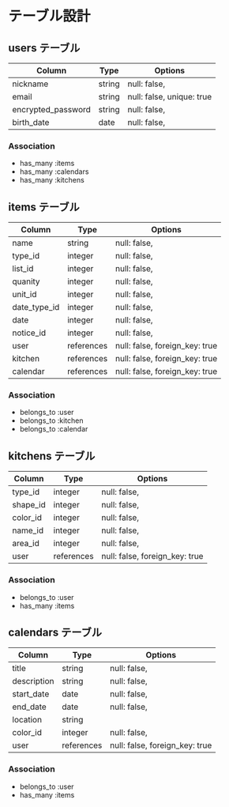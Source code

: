 # テーブル設計

## users テーブル

| Column             | Type   | Options                   |
| ------------------ | ------ | ------------------------- |
| nickname           | string | null: false,              |
| email              | string | null: false, unique: true |
| encrypted_password | string | null: false,              |
| birth_date         | date   | null: false,              |

### Association

- has_many :items
- has_many :calendars
- has_many :kitchens

## items テーブル

| Column       | Type       | Options                        |
| ------------ | ---------- | ------------------------------ |
| name         | string     | null: false,                   |
| type_id      | integer    | null: false,                   |
| list_id      | integer    | null: false,                   |
| quanity      | integer    | null: false,                   |
| unit_id      | integer    | null: false,                   |
| date_type_id | integer    | null: false,                   |
| date         | integer    | null: false,                   |
| notice_id    | integer    | null: false,                   |
| user         | references | null: false, foreign_key: true |
| kitchen      | references | null: false, foreign_key: true |
| calendar     | references | null: false, foreign_key: true |

### Association

- belongs_to :user
- belongs_to :kitchen
- belongs_to :calendar

## kitchens テーブル

| Column   | Type       | Options                        |
| -------- | ---------- | ------------------------------ |
| type_id  | integer    | null: false,                   |
| shape_id | integer    | null: false,                   |
| color_id | integer    | null: false,                   |
| name_id  | integer    | null: false,                   |
| area_id  | integer    | null: false,                   |
| user     | references | null: false, foreign_key: true |

### Association

- belongs_to :user
- has_many :items

## calendars テーブル

| Column      | Type       | Options                        |
| ----------- | ---------- | ------------------------------ |
| title       | string     | null: false,                   |
| description | string     | null: false,                   |
| start_date  | date       | null: false,                   |
| end_date    | date       | null: false,                   |
| location    | string     |                                |
| color_id    | integer    | null: false,                   |
| user        | references | null: false, foreign_key: true |

### Association

- belongs_to :user
- has_many :items